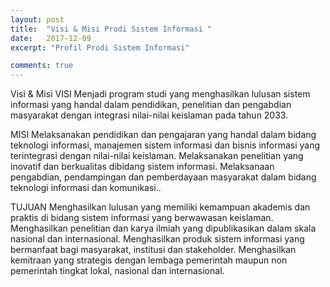 ```yaml
---
layout: post
title:  "Visi & Misi Prodi Sistem Informasi "
date:   2017-12-09
excerpt: "Profil Prodi Sistem Informasi"

comments: true
---
```

Visi & Misi
VISI
Menjadi program studi yang menghasilkan lulusan sistem informasi yang handal dalam pendidikan, penelitian dan pengabdian masyarakat dengan integrasi nilai-nilai keislaman pada tahun 2033.

MISI
Melaksanakan pendidikan dan pengajaran yang handal dalam bidang teknologi informasi, manajemen sistem informasi dan bisnis informasi yang terintegrasi dengan nilai-nilai keislaman.
Melaksanakan penelitian yang inovatif dan berkualitas dibidang sistem informasi.
Melaksanaan pengabdian, pendampingan dan pemberdayaan masyarakat dalam bidang teknologi informasi dan komunikasi..

TUJUAN
Menghasilkan lulusan yang memiliki kemampuan akademis dan praktis di bidang sistem informasi yang berwawasan keislaman.
Menghasilkan penelitian dan karya ilmiah yang dipublikasikan dalam skala nasional dan internasional.
Menghasilkan produk sistem informasi yang bermanfaat bagi masyarakat, institusi dan stakeholder.
Menghasilkan kemitraan yang strategis dengan lembaga pemerintah maupun non pemerintah tingkat lokal, nasional dan internasional.
